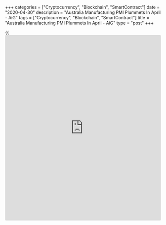 +++
categories = ["Cryptocurrency", "Blockchain", "SmartContract"]
date = "2020-04-30"
description = "Australia Manufacturing PMI Plummets In April - AiG"
tags = ["Cryptocurrency", "Blockchain", "SmartContract"]
title = "Australia Manufacturing PMI Plummets In April - AiG"
type = "post"
+++

{{<iframe id="large-banner" src="https://www.bounty.group/#slide=27.0" width="100%" height="600" scrolling="no" style="border: 0px solid rgb(216, 221, 230); border-radius: 3px;">}}

The manufacturing sector in Australia fell deep into contraction in
April, the latest survey from the Australian Industry Group revealed on
Friday with a manufacturing PMI score of 35.8.

That's down sharply from 53.7 in March and it moves well beneath the
boom-or-bust line of 50 that separates expansion from contraction as it
reflects the damage from the Covid-19 pandemic.

Australian manufacturing contracted at its worst pace since April 2009,
marking the largest month-to-month fall in this index in the [history](https://www.fixpro.org/post/chargeless-historical-data-api-backtesting/) of
the series.

Manufacturers cited a range of Covid-19 issues in April, with the most
prevalent including: no new sales due to shutdowns; major customers
cancelling orders; supply chain problems with inter-state freight
movements, and delays; and increased prices for raw materials.

For comments and feedback [contact](https://www.playgroundfx.com/contact/): editorial@rtt[news](https://www.letsplayfx.com/blog/forex-news-website/).com

[Economic News][1]

 **What parts of the world are seeing the best (and worst) economic
performances lately? Click[here][2] to check out our [Econ Scorecard][2]
and find out! See up-to-the-moment [ranking](https://www.playgroundfx.com/blog/crypto-exchange-ranking/)s for the best and worst
performers in [GDP][3], [unemployment rate][4], [inflation][5] and much
more.**

   1. www.rtt[news](https://www.letsplayfx.com/blog/forex-news-website/).com/Content/EconomicNews.aspx
   2. www.rtt[news](https://www.letsplayfx.com/blog/forex-news-website/).com/economic-scorecard/world-rank/unemployment-rate/highest-performance.aspx
   3. www.rtt[news](https://www.letsplayfx.com/blog/forex-news-website/).com/economic-scorecard/world-rank/GDP/highest-performance.aspx
   4. www.rtt[news](https://www.letsplayfx.com/blog/forex-news-website/).com/economic-scorecard/world-rank/unemployment-rate/lowest-performance.aspx
   5. www.rtt[news](https://www.letsplayfx.com/blog/forex-news-website/).com/economic-scorecard/world-rank/CPI/highest-performance.aspx